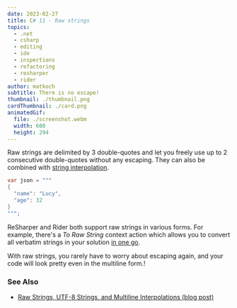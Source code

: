 ```yaml
---
date: 2023-02-27
title: C# 11 - Raw strings
topics:
  - .net
  - csharp
  - editing
  - ide
  - inspections
  - refactoring
  - resharper
  - rider
author: matkoch
subtitle: There is no escape!
thumbnail: ./thumbnail.png
cardThumbnail: ./card.png
animatedGif:
  file: ./screenshot.webm
  width: 600
  height: 294
---
```


Raw strings are delimited by 3 double-quotes and let you freely use up to 2 consecutive double-quotes without any escaping.
They can also be combined with [string interpolation](https://docs.microsoft.com/en-us/dotnet/csharp/language-reference/tokens/interpolated).

```csharp
var json = """
{
  "name": "Lucy",
  "age": 32
}
""";
```

ReSharper and Rider both support raw strings in various forms. For example, there's a _To Raw String_ context action which allows you to convert all verbatim strings in your solution [in one go](https://www.jetbrains.com/help/rider/Coding_Assistance__Context_Actions.html#scope).

With raw strings, you rarely have to worry about escaping again, and your code will look pretty even in the multiline form.!

### See Also

- [Raw Strings, UTF-8 Strings, and Multiline Interpolations (blog post)](https://blog.jetbrains.com/dotnet/2023/02/27/raw-strings-utf-8-strings-multiline-interpolations-using-csharp-11-in-rider-and-resharper/)
